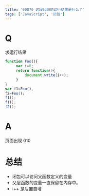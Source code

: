 ```yaml
---
title: '00070 这段代码的运行结果是什么？'
tags: ['JavaScript', '闭包']
---
```


# Q

求运行结果

```jsx
function Foo(){
     var i=0;
     return function(){
         document.write(i++);
     }
}
var f1=Foo(),
f2=Foo();
f1();
f1();
f2();
```

# A

页面出现 010

# 总结

- 闭包可以访问父函数定义的变量
- 父层函数的变量一直保留在内存中。
- i++ 是后置自增